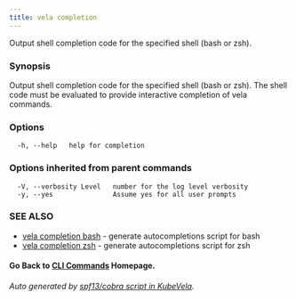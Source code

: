 ```yaml
---
title: vela completion
---
```


Output shell completion code for the specified shell (bash or zsh).

### Synopsis

Output shell completion code for the specified shell (bash or zsh). 
The shell code must be evaluated to provide interactive completion of vela commands.

### Options

```
  -h, --help   help for completion
```

### Options inherited from parent commands

```
  -V, --verbosity Level   number for the log level verbosity
  -y, --yes               Assume yes for all user prompts
```

### SEE ALSO


* [vela completion bash](vela_completion_bash)	 - generate autocompletions script for bash
* [vela completion zsh](vela_completion_zsh)	 - generate autocompletions script for zsh

#### Go Back to [CLI Commands](vela) Homepage.


###### Auto generated by [spf13/cobra script in KubeVela](https://github.com/kubevela/kubevela/tree/master/hack/docgen).

